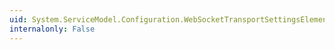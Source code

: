```yaml
---
uid: System.ServiceModel.Configuration.WebSocketTransportSettingsElement.CreateNotificationOnConnection
internalonly: False
---
```

